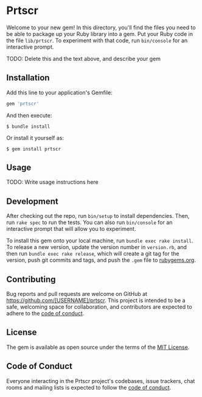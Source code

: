 # Prtscr

Welcome to your new gem! In this directory, you'll find the files you need to be able to package up your Ruby library into a gem. Put your Ruby code in the file `lib/prtscr`. To experiment with that code, run `bin/console` for an interactive prompt.

TODO: Delete this and the text above, and describe your gem

## Installation

Add this line to your application's Gemfile:

```ruby
gem 'prtscr'
```

And then execute:

    $ bundle install

Or install it yourself as:

    $ gem install prtscr

## Usage

TODO: Write usage instructions here

## Development

After checking out the repo, run `bin/setup` to install dependencies. Then, run `rake spec` to run the tests. You can also run `bin/console` for an interactive prompt that will allow you to experiment.

To install this gem onto your local machine, run `bundle exec rake install`. To release a new version, update the version number in `version.rb`, and then run `bundle exec rake release`, which will create a git tag for the version, push git commits and tags, and push the `.gem` file to [rubygems.org](https://rubygems.org).

## Contributing

Bug reports and pull requests are welcome on GitHub at https://github.com/[USERNAME]/prtscr. This project is intended to be a safe, welcoming space for collaboration, and contributors are expected to adhere to the [code of conduct](https://github.com/[USERNAME]/prtscr/blob/master/CODE_OF_CONDUCT.md).


## License

The gem is available as open source under the terms of the [MIT License](https://opensource.org/licenses/MIT).

## Code of Conduct

Everyone interacting in the Prtscr project's codebases, issue trackers, chat rooms and mailing lists is expected to follow the [code of conduct](https://github.com/[USERNAME]/prtscr/blob/master/CODE_OF_CONDUCT.md).
